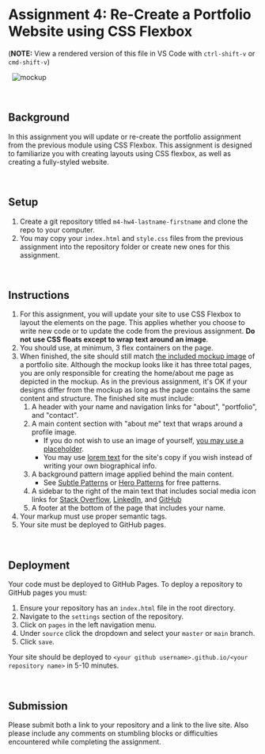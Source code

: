# Assignment 4: Re-Create a Portfolio Website using CSS Flexbox

(**NOTE:** View a rendered version of this file in VS Code with `ctrl-shift-v` or `cmd-shift-v`)

&nbsp;
![mockup](./images/mockup-1920.png)

&nbsp;
## Background

In this assignment you will update or re-create the portfolio assignment from the previous module using CSS Flexbox. This assignment is designed to familiarize you with creating layouts using CSS flexbox, as well as creating a fully-styled website.

&nbsp;
## Setup

1. Create a git repository titled `m4-hw4-lastname-firstname` and clone the repo to your computer. 
1. You may copy your `index.html` and `style.css` files from the previous assignment into the repository folder or create new ones for this assignment.

&nbsp;
## Instructions

1. For this assignment, you will update your site to use CSS Flexbox to layout the elements on the page. This applies whether you choose to write new code or to update the code from the previous assignment. **Do not use CSS floats except to wrap text around an image**.
1. You should use, at minimum, 3 flex containers on the page.
1. When finished, the site should still match [the included mockup image](mockup-1920.png) of a portfolio site. Although the mockup looks like it has three total pages, you are only responsible for creating the home/about me page as depicted in the mockup. As in the previous assignment, it's OK if your designs differ from the mockup as long as the page contains the same content and structure. The finished site must include:
    1. A header with your name and navigation links for "about", "portfolio", and "contact".
    1. A main content section with "about me" text that wraps around a profile image.
        * If you do not wish to use an image of yourself, [you may use a placeholder](https://pravatar.cc/).
        * You may use [lorem text](https://uhded.com/automatic-generate-lorem-vscode) for the site's copy if you wish instead of writing your own biographical info.
    1. A background pattern image applied behind the main content.
        * See [Subtle Patterns](https://www.toptal.com/designers/subtlepatterns/) or [Hero Patterns](https://www.heropatterns.com/) for free patterns.
    1. A sidebar to the right of the main text that includes social media icon links for [Stack Overflow](assets/soverflow.png), [LinkedIn](assets/linkedin.png), and [GitHub](assets/git.png)
    1. A footer at the bottom of the page that includes your name.
1. Your markup must use proper semantic tags.
1. Your site must be deployed to GitHub pages.


&nbsp;
## Deployment

Your code must be deployed to GitHub Pages. To deploy a repository to GitHub pages you must:

1. Ensure your repository has an `index.html` file in the root directory.
1. Navigate to the `settings` section of the repository.
1. Click on `pages` in the left navigation menu.
1. Under `source` click the dropdown and select your `master` or `main` branch.
1. Click `save`.

Your site should be deployed to `<your github username>.github.io/<your repository name>` in 5-10 minutes.

&nbsp;
## Submission

Please submit both a link to your repository and a link to the live site. Also please include any comments on stumbling blocks or difficulties encountered while completing the assignment.